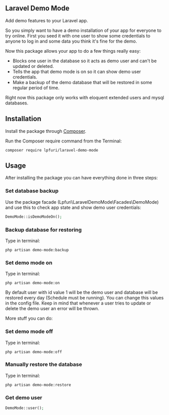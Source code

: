 ## Laravel Demo Mode

Add demo features to your Laravel app.

So you simply want to have a demo installation of your app for everyone to try online. First you seed it with one user to show some credentials to anyone to log in and some data you think it's fine for the demo.

Now this package allows your app to do a few things really easy:

- Blocks one user in the database so it acts as demo user and can't be updated or deleted.
- Tells the app that demo mode is on so it can show demo user credentials.
- Make a backup of the demo database that will be restored in some regular period of time.

Right now this package only works with eloquent extended users and mysql databases.

## Installation

Install the package through [Composer](http://getcomposer.org/). 

Run the Composer require command from the Terminal:

	composer require lpfuri/laravel-demo-mode

## Usage

After installing the package you can have everything done in three steps:

### Set database backup

Use the package facade (Lpfuri\LaravelDemoMode\Facades\DemoMode) and use this to check app state and show demo user credentials:
```php
DemoMode::isDemoModeOn();
```

### Backup database for restoring

Type in terminal:
```buildconfig
php artisan demo-mode:backup
```

### Set demo mode on

Type in terminal:
```buildconfig
php artisan demo-mode:on
```

By default user with id value 1 will be the demo user and database will be restored every day (Schedule must be running). You can change this values in the config file.
Keep in mind that whenever a user tries to update or delete the demo user an error will be thrown.

More stuff you can do:

### Set demo mode off

Type in terminal:
```buildconfig
php artisan demo-mode:off
```

### Manually restore the database

Type in terminal:
```buildconfig
php artisan demo-mode:restore
```

### Get demo user

```php
DemoMode::user();
```







